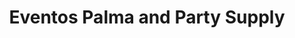 ---
title: "Eventos Palma and Party Supply"
url: /gilroy/eventos-palma-and-party-supply/
shop: party
---